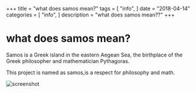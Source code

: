 +++
title = "what does samos mean?"
tags = [
    "info",
]
date = "2018-04-14"
categories = [
    "info",
]
description = "what does samos mean??"
+++

# what does samos mean?

Samos  is a Greek island in the eastern Aegean Sea, the birthplace of the Greek philosopher and mathematician Pythagoras.

This project is named as samos,is a respect for philosophy and math.


![screenshot](/img/samos.png)


